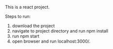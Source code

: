 

This is a react project.

Steps to run:

1. download the project
2. navigate to project directory and run  npm install
3. run npm start
4. open browser and run localhost:3000/.

